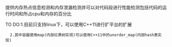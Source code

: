 提供内存热点信息检测和内存泄漏检测并可以对代码段进行性能检测包括代码的运行时间和所占cpu和内存的百分比



TO DO:1.目前只支持linux下，可以使用C++11进行扩平台的扩展

      2.其中容器使用map(内部红黑树实现)可以使用C++11中的unorder_map(内部hash表实现)